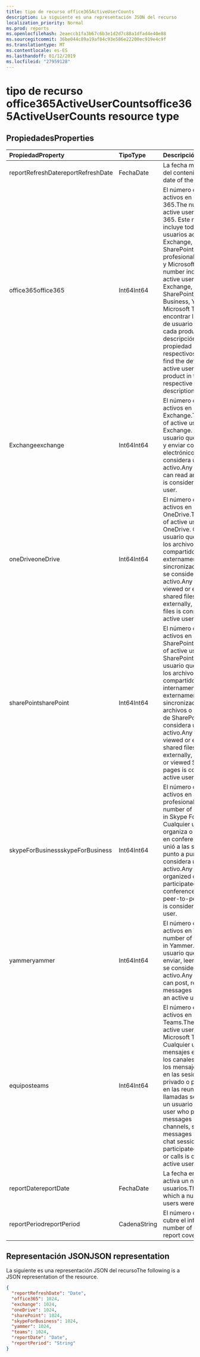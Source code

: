 ```yaml
---
title: tipo de recurso office365ActiveUserCounts
description: La siguiente es una representación JSON del recurso
localization_priority: Normal
ms.prod: reports
ms.openlocfilehash: 2eaeccb1fa3b67c6b3e1d2d7c88a1dfad4e40e88
ms.sourcegitcommit: 36be044c89a19af84c93e586e22200ec919e4c9f
ms.translationtype: MT
ms.contentlocale: es-ES
ms.lasthandoff: 01/12/2019
ms.locfileid: "27959128"
---
```

# <a name="office365activeusercounts-resource-type"></a><span data-ttu-id="8fab7-103">tipo de recurso office365ActiveUserCounts</span><span class="sxs-lookup"><span data-stu-id="8fab7-103">office365ActiveUserCounts resource type</span></span>

## <a name="properties"></a><span data-ttu-id="8fab7-104">Propiedades</span><span class="sxs-lookup"><span data-stu-id="8fab7-104">Properties</span></span>

| <span data-ttu-id="8fab7-105">Propiedad</span><span class="sxs-lookup"><span data-stu-id="8fab7-105">Property</span></span>          | <span data-ttu-id="8fab7-106">Tipo</span><span class="sxs-lookup"><span data-stu-id="8fab7-106">Type</span></span>   | <span data-ttu-id="8fab7-107">Descripción</span><span class="sxs-lookup"><span data-stu-id="8fab7-107">Description</span></span>                              |
| :---------------- | :----- | ---------------------------------------- |
| <span data-ttu-id="8fab7-108">reportRefreshDate</span><span class="sxs-lookup"><span data-stu-id="8fab7-108">reportRefreshDate</span></span> | <span data-ttu-id="8fab7-109">Fecha</span><span class="sxs-lookup"><span data-stu-id="8fab7-109">Date</span></span>   | <span data-ttu-id="8fab7-110">La fecha más reciente del contenido.</span><span class="sxs-lookup"><span data-stu-id="8fab7-110">The latest date of the content.</span></span>          |
| <span data-ttu-id="8fab7-111">office365</span><span class="sxs-lookup"><span data-stu-id="8fab7-111">office365</span></span>         | <span data-ttu-id="8fab7-112">Int64</span><span class="sxs-lookup"><span data-stu-id="8fab7-112">Int64</span></span>  | <span data-ttu-id="8fab7-113">El número de usuarios activos en Office 365.</span><span class="sxs-lookup"><span data-stu-id="8fab7-113">The number of active users in Office 365.</span></span> <span data-ttu-id="8fab7-114">Este número incluye todos los usuarios activos en Exchange, OneDrive, SharePoint, Skype para profesionales, Yammer y Microsoft Teams.</span><span class="sxs-lookup"><span data-stu-id="8fab7-114">This number includes all the active users in Exchange, OneDrive, SharePoint, Skype For Business, Yammer, and Microsoft Teams.</span></span> <span data-ttu-id="8fab7-115">Puede encontrar la definición de usuario activo para cada producto en la descripción de la propiedad respectivos.</span><span class="sxs-lookup"><span data-stu-id="8fab7-115">You can find the definition of active user for each product in the respective property description.</span></span> |
| <span data-ttu-id="8fab7-116">Exchange</span><span class="sxs-lookup"><span data-stu-id="8fab7-116">exchange</span></span>          | <span data-ttu-id="8fab7-117">Int64</span><span class="sxs-lookup"><span data-stu-id="8fab7-117">Int64</span></span>  | <span data-ttu-id="8fab7-118">El número de usuarios activos en Exchange.</span><span class="sxs-lookup"><span data-stu-id="8fab7-118">The number of active users in Exchange.</span></span> <span data-ttu-id="8fab7-119">Cualquier usuario que puedan leer y enviar correo electrónico se considera un usuario activo.</span><span class="sxs-lookup"><span data-stu-id="8fab7-119">Any user who can read and send email is considered an active user.</span></span> |
| <span data-ttu-id="8fab7-120">oneDrive</span><span class="sxs-lookup"><span data-stu-id="8fab7-120">oneDrive</span></span>          | <span data-ttu-id="8fab7-121">Int64</span><span class="sxs-lookup"><span data-stu-id="8fab7-121">Int64</span></span>  | <span data-ttu-id="8fab7-122">El número de usuarios activos en OneDrive.</span><span class="sxs-lookup"><span data-stu-id="8fab7-122">The number of active users in OneDrive.</span></span> <span data-ttu-id="8fab7-123">Cualquier usuario que ve o edita los archivos, archivos compartidos interna o externamente o sincronizado archivos se considera un usuario activo.</span><span class="sxs-lookup"><span data-stu-id="8fab7-123">Any user who viewed or edited files, shared files internally or externally, or synced files is considered an active user.</span></span> |
| <span data-ttu-id="8fab7-124">sharePoint</span><span class="sxs-lookup"><span data-stu-id="8fab7-124">sharePoint</span></span>        | <span data-ttu-id="8fab7-125">Int64</span><span class="sxs-lookup"><span data-stu-id="8fab7-125">Int64</span></span>  | <span data-ttu-id="8fab7-126">El número de usuarios activos en SharePoint.</span><span class="sxs-lookup"><span data-stu-id="8fab7-126">The number of active users in SharePoint.</span></span> <span data-ttu-id="8fab7-127">Cualquier usuario que ve o edita los archivos, archivos compartidos internamente o externamente, sincronizado los archivos o las páginas de SharePoint se considera un usuario activo.</span><span class="sxs-lookup"><span data-stu-id="8fab7-127">Any user who viewed or edited files, shared files internally or externally, synced files, or viewed SharePoint pages is considered an active user.</span></span> |
| <span data-ttu-id="8fab7-128">skypeForBusiness</span><span class="sxs-lookup"><span data-stu-id="8fab7-128">skypeForBusiness</span></span>  | <span data-ttu-id="8fab7-129">Int64</span><span class="sxs-lookup"><span data-stu-id="8fab7-129">Int64</span></span>  | <span data-ttu-id="8fab7-130">El número de usuarios activos en Skype para profesionales.</span><span class="sxs-lookup"><span data-stu-id="8fab7-130">The number of active users in Skype For Business.</span></span> <span data-ttu-id="8fab7-131">Cualquier usuario que organiza o participaron en conferencias o se unió a las sesiones de punto a punto se considera un usuario activo.</span><span class="sxs-lookup"><span data-stu-id="8fab7-131">Any user who organized or participated in conferences, or joined peer-to-peer sessions is considered an active user.</span></span> |
| <span data-ttu-id="8fab7-132">yammer</span><span class="sxs-lookup"><span data-stu-id="8fab7-132">yammer</span></span>            | <span data-ttu-id="8fab7-133">Int64</span><span class="sxs-lookup"><span data-stu-id="8fab7-133">Int64</span></span>  | <span data-ttu-id="8fab7-134">El número de usuarios activos en Yammer.</span><span class="sxs-lookup"><span data-stu-id="8fab7-134">The number of active users in Yammer.</span></span> <span data-ttu-id="8fab7-135">Cualquier usuario que puede enviar, leer o mensajes se considera un usuario activo.</span><span class="sxs-lookup"><span data-stu-id="8fab7-135">Any user who can post, read, or like messages is considered an active user.</span></span> |
| <span data-ttu-id="8fab7-136">equipos</span><span class="sxs-lookup"><span data-stu-id="8fab7-136">teams</span></span>             | <span data-ttu-id="8fab7-137">Int64</span><span class="sxs-lookup"><span data-stu-id="8fab7-137">Int64</span></span>  | <span data-ttu-id="8fab7-138">El número de usuarios activos en Microsoft Teams.</span><span class="sxs-lookup"><span data-stu-id="8fab7-138">The number of active users in Microsoft Teams.</span></span> <span data-ttu-id="8fab7-139">Cualquier usuario que mensajes expuestos en los canales de equipo, los mensajes enviados en las sesiones de chat privado o participaron en las reuniones o las llamadas se considera un usuario activo.</span><span class="sxs-lookup"><span data-stu-id="8fab7-139">Any user who posted messages in team channels, sent messages in private chat sessions, or participated in meetings or calls is considered an active user.</span></span> |
| <span data-ttu-id="8fab7-140">reportDate</span><span class="sxs-lookup"><span data-stu-id="8fab7-140">reportDate</span></span>        | <span data-ttu-id="8fab7-141">Fecha</span><span class="sxs-lookup"><span data-stu-id="8fab7-141">Date</span></span>   | <span data-ttu-id="8fab7-142">La fecha en la que se activa un número de usuarios.</span><span class="sxs-lookup"><span data-stu-id="8fab7-142">The date on which a number of users were active.</span></span> |
| <span data-ttu-id="8fab7-143">reportPeriod</span><span class="sxs-lookup"><span data-stu-id="8fab7-143">reportPeriod</span></span>      | <span data-ttu-id="8fab7-144">Cadena</span><span class="sxs-lookup"><span data-stu-id="8fab7-144">String</span></span> | <span data-ttu-id="8fab7-145">El número de días que cubre el informe.</span><span class="sxs-lookup"><span data-stu-id="8fab7-145">The number of days the report covers.</span></span>    |

## <a name="json-representation"></a><span data-ttu-id="8fab7-146">Representación JSON</span><span class="sxs-lookup"><span data-stu-id="8fab7-146">JSON representation</span></span>

<span data-ttu-id="8fab7-147">La siguiente es una representación JSON del recurso</span><span class="sxs-lookup"><span data-stu-id="8fab7-147">The following is a JSON representation of the resource.</span></span>

<!-- {
  "blockType": "resource",
  "@odata.type": "microsoft.graph.office365ActiveUserCounts"
} -->

```json
{
  "reportRefreshDate": "Date", 
  "office365": 1024, 
  "exchange": 1024, 
  "oneDrive": 1024, 
  "sharePoint": 1024, 
  "skypeForBusiness": 1024, 
  "yammer": 1024, 
  "teams": 1024, 
  "reportDate": "Date", 
  "reportPeriod": "String"
}
```
